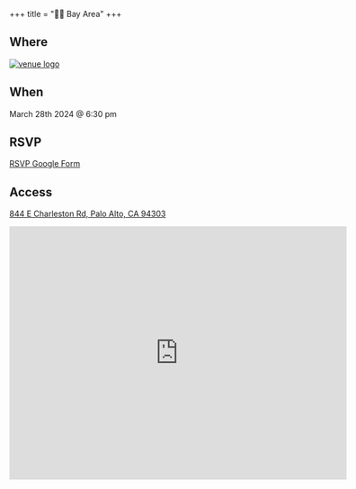 +++
title = "🌅🌉 Bay Area"
+++
<!--If the venue for the month does not have a servicable logo to use here consider omitting or using /images/bayarea/trolleyproblem.png as a place holder-->

## Where
<a href="https://www.apex.ai/">![venue logo](/images/logos/Apex.AI-Logo.png)</a>


## When
March 28th 2024 @ 6:30 pm

## RSVP
<a href="https://forms.gle/FRjAt31zuGTzTt8R7">RSVP Google Form</a>

## Access

[844 E Charleston Rd, Palo Alto, CA 94303](https://maps.app.goo.gl/wyeZh9vNDRJBFXXw6)
<iframe src="https://www.google.com/maps/embed?pb=!1m18!1m12!1m3!1d14688.842919472147!2d-122.12401983387139!3d37.43574515507332!2m3!1f0!2f0!3f0!3m2!1i1024!2i768!4f13.1!3m3!1m2!1s0x808fbbfb6b6f9a7f%3A0x9ee16d5dc41f33fb!2sApex.AI%2C%20Inc.!5e0!3m2!1sen!2sus!4v1701388290419!5m2!1sen!2sus" width="600" height="450" style="border:0;" allowfullscreen="" loading="lazy" referrerpolicy="no-referrer-when-downgrade"></iframe>
